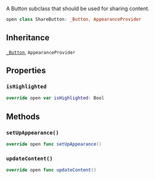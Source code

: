 
A Button subclass that should be used for sharing content.

``` swift
open class ShareButton: _Button, AppearanceProvider 
```

## Inheritance

[`_Button`](/_Button), `AppearanceProvider`

## Properties

### `isHighlighted`

``` swift
override open var isHighlighted: Bool 
```

## Methods

### `setUpAppearance()`

``` swift
override open func setUpAppearance() 
```

### `updateContent()`

``` swift
override open func updateContent() 
```
